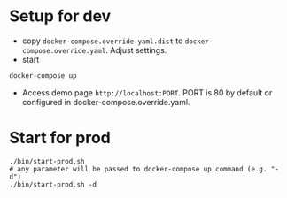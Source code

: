 # Setup for dev
- copy `docker-compose.override.yaml.dist` to `docker-compose.override.yaml`. Adjust settings.
- start
```bash
docker-compose up
```
- Access demo page `http://localhost:PORT`. PORT is 80 by default or configured in docker-compose.override.yaml.

# Start for prod
```
./bin/start-prod.sh
# any parameter will be passed to docker-compose up command (e.g. "-d")
./bin/start-prod.sh -d
```
